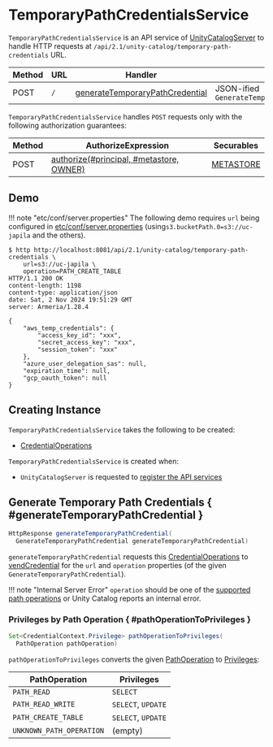 # TemporaryPathCredentialsService

`TemporaryPathCredentialsService` is an API service of [UnityCatalogServer](UnityCatalogServer.md) to handle HTTP requests at `/api/2.1/unity-catalog/temporary-path-credentials` URL.

Method | URL | Handler | Params
-|-|-|-
 POST | `/` | [generateTemporaryPathCredential](#generateTemporaryPathCredential) | JSON-ified `GenerateTemporaryPathCredential`

`TemporaryPathCredentialsService` handles `POST` requests only with the following authorization guarantees:

Method | AuthorizeExpression | Securables
-|-|-
 POST | [authorize(#principal, #metastore, OWNER)](../server-authorization/AuthorizeExpression.md) | [METASTORE](../basic-server-access-control/index.md#securables)

## Demo

!!! note "etc/conf/server.properties"
    The following demo requires `url` being configured in [etc/conf/server.properties](index.md#server-configuration) (using`s3.bucketPath.0=s3://uc-japila` and the others).

```console
$ http http://localhost:8081/api/2.1/unity-catalog/temporary-path-credentials \
    url=s3://uc-japila \
    operation=PATH_CREATE_TABLE
HTTP/1.1 200 OK
content-length: 1198
content-type: application/json
date: Sat, 2 Nov 2024 19:51:29 GMT
server: Armeria/1.28.4

{
    "aws_temp_credentials": {
        "access_key_id": "xxx",
        "secret_access_key": "xxx",
        "session_token": "xxx"
    },
    "azure_user_delegation_sas": null,
    "expiration_time": null,
    "gcp_oauth_token": null
}
```

## Creating Instance

`TemporaryPathCredentialsService` takes the following to be created:

* <span id="credentialOps"> [CredentialOperations](../credential-vending/CredentialOperations.md)

`TemporaryPathCredentialsService` is created when:

* `UnityCatalogServer` is requested to [register the API services](UnityCatalogServer.md#addServices)

## Generate Temporary Path Credentials { #generateTemporaryPathCredential }

``` java
HttpResponse generateTemporaryPathCredential(
  GenerateTemporaryPathCredential generateTemporaryPathCredential)
```

`generateTemporaryPathCredential` requests this [CredentialOperations](#credentialOps) to [vendCredential](../credential-vending/CredentialOperations.md#vendCredential) for the `url` and `operation` properties (of the given `GenerateTemporaryPathCredential`).

!!! note "Internal Server Error"
    `operation` should be one of the [supported path operations](../credential-vending/index.md#path-operations) or Unity Catalog reports an internal error.

### Privileges by Path Operation { #pathOperationToPrivileges }

```java
Set<CredentialContext.Privilege> pathOperationToPrivileges(
  PathOperation pathOperation)
```

`pathOperationToPrivileges` converts the given [PathOperation](../credential-vending/index.md#path-operations) to [Privileges](../basic-server-access-control/index.md#privileges):

PathOperation | Privileges
-|-
 `PATH_READ` | `SELECT`
 `PATH_READ_WRITE` | `SELECT`, `UPDATE`
 `PATH_CREATE_TABLE` | `SELECT`, `UPDATE`
 `UNKNOWN_PATH_OPERATION` | (empty)
